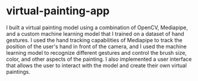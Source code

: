 # virtual-painting-app
I built a virtual painting model using a combination of OpenCV, Mediapipe, and a custom machine learning model that I trained on a dataset of hand gestures. I used the hand tracking capabilities of Mediapipe to track the position of the user's hand in front of the camera, and I used the machine learning model to recognize different gestures and control the brush size, color, and other aspects of the painting. I also implemented a user interface that allows the user to interact with the model and create their own virtual paintings.
